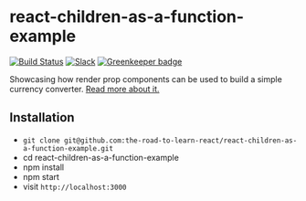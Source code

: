 # react-children-as-a-function-example

[![Build Status](https://travis-ci.org/the-road-to-learn-react/react-children-as-a-function-example.svg?branch=master)](https://travis-ci.org/the-road-to-learn-react/react-children-as-a-function-example) [![Slack](https://slack-the-road-to-learn-react.wieruch.com/badge.svg)](https://slack-the-road-to-learn-react.wieruch.com/) [![Greenkeeper badge](https://badges.greenkeeper.io/the-road-to-learn-react/react-children-as-a-function-example.svg)](https://greenkeeper.io/)

Showcasing how render prop components can be used to build a simple currency converter. [Read more about it.](https://www.robinwieruch.de/react-render-props-pattern/)

## Installation

* `git clone git@github.com:the-road-to-learn-react/react-children-as-a-function-example.git`
* cd react-children-as-a-function-example
* npm install
* npm start
* visit `http://localhost:3000`
